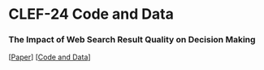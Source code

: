 # CLEF-24 Code and Data

### The Impact of Web Search Result Quality on Decision Making

[[Paper](https://webis.de/publications.html?q=argument#reimer_2024)] [[Code and Data](https://github.com/webis-de/clef24-search-quality-decision-making)]
